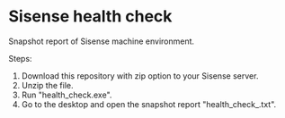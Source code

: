 # Sisense health check
Snapshot report of Sisense machine environment.


Steps:
1) Download this repository with zip option to your Sisense server.
2) Unzip the file.
3) Run "health_check.exe".
4) Go to the desktop and open the snapshot report "health_check_<Date and time>.txt".

